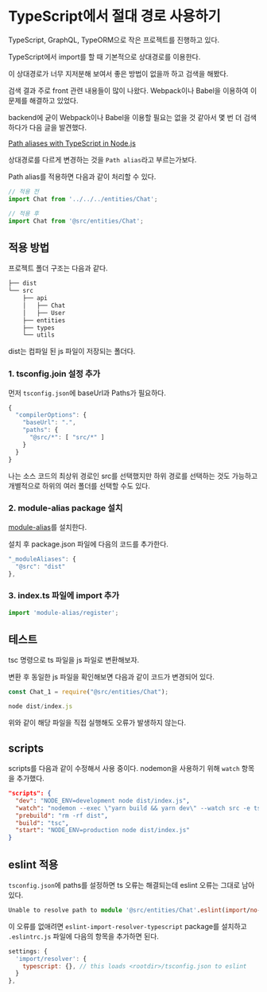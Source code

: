 # TypeScript에서 절대 경로 사용하기

TypeScript, GraphQL, TypeORM으로 작은 프로젝트를 진행하고 있다.

TypeScript에서 import를 할 때 기본적으로 상대경로를 이용한다.

이 상대경로가 너무 지저분해 보여서 좋은 방법이 없을까 하고 검색을 해봤다.

검색 결과 주로 front 관련 내용들이 많이 나왔다. Webpack이나 Babel을 이용하여 이 문제를 해결하고 있었다.

backend에 굳이 Webpack이나 Babel을 이용할 필요는 없을 것 같아서 몇 번 더 검색하다가 다음 글을 발견했다.

[Path aliases with TypeScript in Node.js](https://dev.to/larswaechter/path-aliases-with-typescript-in-nodejs-4353)

상대경로를 다르게 변경하는 것을 `Path alias`라고 부르는가보다.

Path alias를 적용하면 다음과 같이 처리할 수 있다.

```ts
// 적용 전
import Chat from '../../../entities/Chat';

// 적용 후
import Chat from '@src/entities/Chat';
```

## 적용 방법

프로젝트 폴더 구조는 다음과 같다.

```ts
├── dist
└── src
    ├── api
    │   ├── Chat
    │   ├── User
    ├── entities
    ├── types
    └── utils
```

dist는 컴파일 된 js 파일이 저장되는 폴더다.

### 1. tsconfig.join 설정 추가

먼저 `tsconfig.json`에 baseUrl과 Paths가 필요하다.

```ts
{
  "compilerOptions": {
    "baseUrl": ".",
    "paths": {
      "@src/*": [ "src/*" ]
    }
  }
}
```

나는 소스 코드의 최상위 경로인 src를 선택했지만 하위 경로를 선택하는 것도 가능하고 개별적으로 하위의 여러 폴더를 선택할 수도 있다.

### 2. module-alias package 설치

[module-alias](https://www.npmjs.com/package/module-alias)를 설치한다.

설치 후 package.json 파일에 다음의 코드를 추가한다.

```ts
"_moduleAliases": {
  "@src": "dist"
},
```

### 3. index.ts 파일에 import 추가

```ts
import 'module-alias/register';
```

## 테스트

tsc 명령으로 ts 파일을 js 파일로 변환해보자.

변환 후 동일한 js 파일을 확인해보면 다음과 같이 코드가 변경되어 있다.

```ts
const Chat_1 = require("@src/entities/Chat");
```

```ts
node dist/index.js
```

위와 같이 해당 파일을 직접 실행해도 오류가 발생하지 않는다.

## scripts

scripts를 다음과 같이 수정해서 사용 중이다. nodemon을 사용하기 위해 `watch` 항목을 추가했다.

```json
"scripts": {
  "dev": "NODE_ENV=development node dist/index.js",
  "watch": "nodemon --exec \"yarn build && yarn dev\" --watch src -e ts,graphql",
  "prebuild": "rm -rf dist",
  "build": "tsc",
  "start": "NODE_ENV=production node dist/index.js"
}
```

## eslint 적용

`tsconfig.json`에 paths를 설정하면 ts 오류는 해결되는데 eslint 오류는 그대로 남아있다.

```ts
Unable to resolve path to module '@src/entities/Chat'.eslint(import/no-unresolved)
```

이 오류를 없애려면 `eslint-import-resolver-typescript` package를 설치하고 `.eslintrc.js` 파일에 다음의 항목을 추가하면 된다.

```js
settings: {
  'import/resolver': {
    typescript: {}, // this loads <rootdir>/tsconfig.json to eslint
  }
},
```
